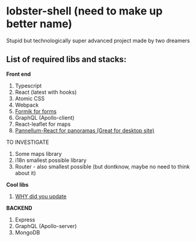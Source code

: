 # lobster-shell (need to make up better name)
Stupid but technologically super advanced project made by two dreamers

## List of required libs and stacks:


**Front end**

1. Typescript
2. React (latest with hooks)
3. Atomic CSS
4. Webpack
5. [Formik for forms](https://github.com/jaredpalmer/formik "formik")
6. GraphQL (Apollo-client)
7. React-leaflet for maps
8. [Pannellum-React for panoramas (Great for desktop site)](https://www.npmjs.com/package/pannellum-react)

TO INVESTIGATE
1. Some maps library
2. i18n smallest possible library
3. Router - also smallest possible (but dontknow, maybe no need to think about it)

**Cool libs**

1. [WHY did you update](https://github.com/maicki/why-did-you-update "why-did-you-update") 

**BACKEND**

1. Express
2. GraphQL (Apollo-server)
3. MongoDB
